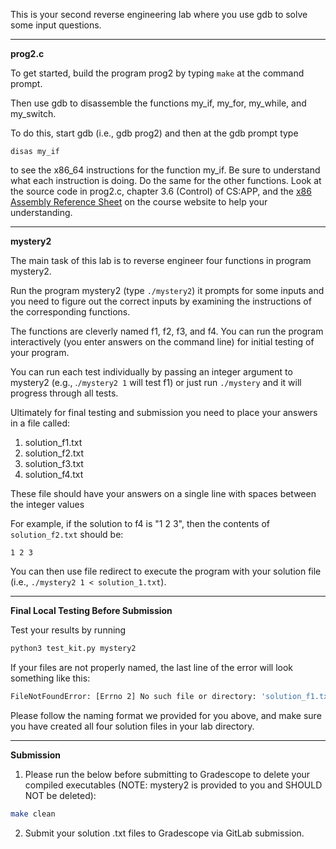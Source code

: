 This is your second reverse engineering lab where you use gdb to solve some input questions.

***

**prog2.c**

To get started, build the program prog2 by typing `make` at the command prompt.

Then use gdb to disassemble the functions my_if, my_for, my_while, and my_switch.  

To do
this, start gdb (i.e., gdb prog2) and then at the gdb prompt type 
```
disas my_if
``` 
to see the
x86_64 instructions for the function my_if.  Be sure to understand what each instruction
is doing.   Do the same for the other functions.  Look at the source code in prog2.c, chapter 3.6 (Control) of CS:APP, and 
the [x86 Assembly Reference Sheet](https://sites.google.com/cs.duke.edu/computer-science-210-f21/resources?authuser=0#h.u2u4dqixzaon) on the course
website to help your understanding.

***
**mystery2**

The main task of this lab is to reverse engineer four functions in program mystery2.

Run the program mystery2 (type `./mystery2`) it prompts for some inputs and you need to figure out the
correct inputs by examining the instructions of the corresponding functions.  

The functions are
cleverly named f1, f2, f3, and f4.  You can run the program interactively (you enter answers on the command line)
for initial testing of your program.  

You can run each test individually by passing an integer 
argument to mystery2 (e.g., .`/mystery2 1` will test f1) or just run `./mystery` and it will progress
through all tests.

Ultimately for final testing and submission you need to 
place your answers in a file called:

1. solution_f1.txt
2. solution_f2.txt
3. solution_f3.txt
3. solution_f4.txt

These file should have your answers
on a single line with spaces between the integer values

For example, if the solution to f4 is "1 2 3", then the contents of `solution_f2.txt` should be:
```text
1 2 3
```

You can then use file redirect to execute the 
program with your solution file (i.e., `./mystery2 1 < solution_1.txt`).
***

**Final Local Testing Before Submission** 

Test your results by running
```bash
python3 test_kit.py mystery2
```

If your files are not properly named, the last line of the error will look something like this:

```bash
FileNotFoundError: [Errno 2] No such file or directory: 'solution_f1.txt'
```

Please follow the naming format we provided for you above, and make sure you have created all four solution files in your lab directory.

***

**Submission**

1. Please run the below before submitting to Gradescope to delete your compiled executables (NOTE: mystery2 is provided to you and SHOULD NOT be deleted):
```bash
make clean
```

2. Submit your solution .txt files to Gradescope via GitLab submission.

